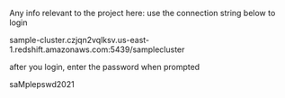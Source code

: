Any info relevant to the project here:
use the connection string below to login 


sample-cluster.czjqn2vqlksv.us-east-1.redshift.amazonaws.com:5439/samplecluster



after you login, enter the password when prompted 



saMplepswd2021

